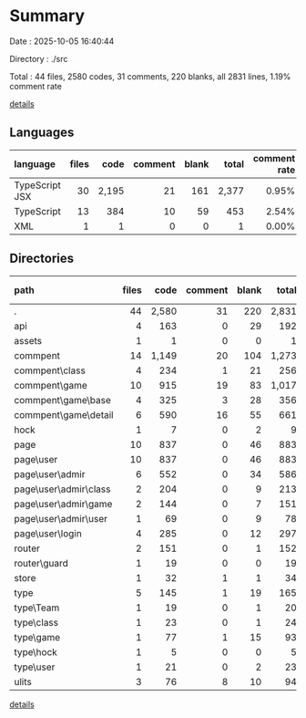 # Summary

Date : 2025-10-05 16:40:44

Directory : ./src

Total : 44 files,  2580 codes, 31 comments, 220 blanks, all 2831 lines, 1.19% comment rate

[details](details.md)

## Languages
| language | files | code | comment | blank | total | comment rate |
| :--- | ---: | ---: | ---: | ---: | ---: | ---: |
| TypeScript JSX | 30 | 2,195 | 21 | 161 | 2,377 | 0.95% |
| TypeScript | 13 | 384 | 10 | 59 | 453 | 2.54% |
| XML | 1 | 1 | 0 | 0 | 1 | 0.00% |

## Directories
| path | files | code | comment | blank | total | comment rate |
| :--- | ---: | ---: | ---: | ---: | ---: | ---: |
| . | 44 | 2,580 | 31 | 220 | 2,831 | 1.19% |
| api | 4 | 163 | 0 | 29 | 192 | 0.00% |
| assets | 1 | 1 | 0 | 0 | 1 | 0.00% |
| commpent | 14 | 1,149 | 20 | 104 | 1,273 | 1.71% |
| commpent\class | 4 | 234 | 1 | 21 | 256 | 0.43% |
| commpent\game | 10 | 915 | 19 | 83 | 1,017 | 2.03% |
| commpent\game\base | 4 | 325 | 3 | 28 | 356 | 0.91% |
| commpent\game\detail | 6 | 590 | 16 | 55 | 661 | 2.64% |
| hock | 1 | 7 | 0 | 2 | 9 | 0.00% |
| page | 10 | 837 | 0 | 46 | 883 | 0.00% |
| page\user | 10 | 837 | 0 | 46 | 883 | 0.00% |
| page\user\admir | 6 | 552 | 0 | 34 | 586 | 0.00% |
| page\user\admir\class | 2 | 204 | 0 | 9 | 213 | 0.00% |
| page\user\admir\game | 2 | 144 | 0 | 7 | 151 | 0.00% |
| page\user\admir\user | 1 | 69 | 0 | 9 | 78 | 0.00% |
| page\user\login | 4 | 285 | 0 | 12 | 297 | 0.00% |
| router | 2 | 151 | 0 | 1 | 152 | 0.00% |
| router\guard | 1 | 19 | 0 | 0 | 19 | 0.00% |
| store | 1 | 32 | 1 | 1 | 34 | 3.03% |
| type | 5 | 145 | 1 | 19 | 165 | 0.68% |
| type\Team | 1 | 19 | 0 | 1 | 20 | 0.00% |
| type\class | 1 | 23 | 0 | 1 | 24 | 0.00% |
| type\game | 1 | 77 | 1 | 15 | 93 | 1.28% |
| type\hock | 1 | 5 | 0 | 0 | 5 | 0.00% |
| type\user | 1 | 21 | 0 | 2 | 23 | 0.00% |
| ulits | 3 | 76 | 8 | 10 | 94 | 9.52% |

[details](details.md)
